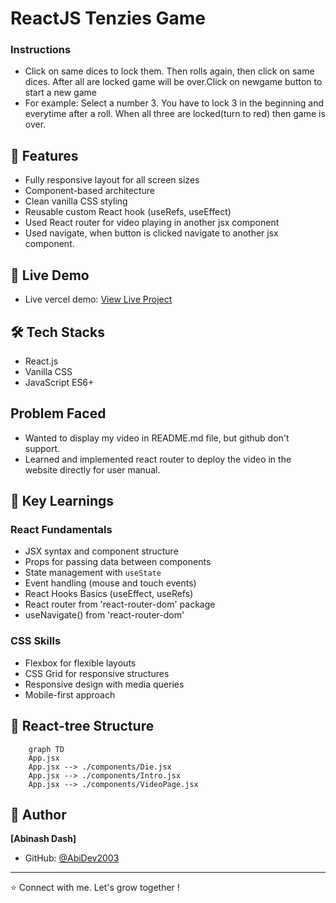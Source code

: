 # ReactJS Tenzies Game

### Instructions
- Click on same dices to lock them. Then rolls again, then click on same dices. After all are locked game will be over.Click on newgame button to start a new game
- For example: Select a number 3. You have to lock 3 in the beginning and everytime after a roll. When all three are locked(turn to red) then game is over. 

## 🚀 Features

- Fully responsive layout for all screen sizes
- Component-based architecture
- Clean vanilla CSS styling
- Reusable custom React hook (useRefs, useEffect)
- Used React router for video playing in another jsx component
- Used navigate, when button is clicked navigate to another jsx component. 

## 🔗 Live Demo

 - Live vercel demo: [View Live Project]()

## 🛠️ Tech Stacks

- React.js
- Vanilla CSS
- JavaScript ES6+

## Problem Faced
 - Wanted to display my video in README.md file, but github don't support. 
 - Learned and implemented react router to deploy the video in the website directly for user manual. 

## 🎯 Key Learnings

### React Fundamentals
- JSX syntax and component structure
- Props for passing data between components
- State management with `useState`
- Event handling (mouse and touch events)
- React Hooks Basics (useEffect, useRefs)
- React router from 'react-router-dom' package
- useNavigate() from 'react-router-dom'

### CSS Skills
- Flexbox for flexible layouts
- CSS Grid for responsive structures
- Responsive design with media queries
- Mobile-first approach

## 📁 React-tree Structure

```mermaid
    graph TD
    App.jsx
    App.jsx --> ./components/Die.jsx
    App.jsx --> ./components/Intro.jsx
    App.jsx --> ./components/VideoPage.jsx

```

## 👤 Author

**[Abinash Dash]**

- GitHub: [@AbiDev2003](https://github.com/AbiDev2003)
---

⭐ Connect with me. Let's grow together !